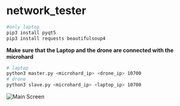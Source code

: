 # network_tester
```sh
#only laptop
pip3 install pyqt5
pip3 install requests beautifulsoup4
```
<strong>Make sure that the Laptop and the drone are connected with the microhard</strong>

```sh
# laptop
python3 master.py <microhard_ip> <drone_ip> 10700
# drone
python3 slave.py <microhard_ip> <laptop_ip> 10700
```

![Main Screen](https://s3.us-west-2.amazonaws.com/secure.notion-static.com/ee41b56f-809d-4fea-8584-0f154fa00125/Untitled.png?X-Amz-Algorithm=AWS4-HMAC-SHA256&X-Amz-Content-Sha256=UNSIGNED-PAYLOAD&X-Amz-Credential=AKIAT73L2G45EIPT3X45%2F20220311%2Fus-west-2%2Fs3%2Faws4_request&X-Amz-Date=20220311T125006Z&X-Amz-Expires=86400&X-Amz-Signature=0ea8bd04be5ef1d4afe038f42202d732f2af12cecb2241376e44ddcf63f4026a&X-Amz-SignedHeaders=host&response-content-disposition=filename%20%3D%22Untitled.png%22&x-id=GetObject)
